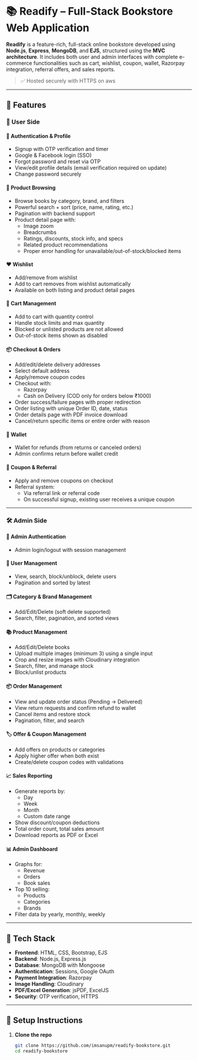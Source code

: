 # 📚 Readify – Full-Stack Bookstore Web Application

**Readify** is a feature-rich, full-stack online bookstore developed using **Node.js**, **Express**, **MongoDB**, and **EJS**, structured using the **MVC architecture**. It includes both user and admin interfaces with complete e-commerce functionalities such as cart, wishlist, coupon, wallet, Razorpay integration, referral offers, and sales reports.

> ✅ Hosted securely with HTTPS on aws

---

## 🚀 Features

### 👤 User Side

#### 🧾 Authentication & Profile
- Signup with OTP verification and timer
- Google & Facebook login (SSO)
- Forgot password and reset via OTP
- View/edit profile details (email verification required on update)
- Change password securely

#### 📘 Product Browsing
- Browse books by category, brand, and filters
- Powerful search + sort (price, name, rating, etc.)
- Pagination with backend support
- Product detail page with:
  - Image zoom
  - Breadcrumbs
  - Ratings, discounts, stock info, and specs
  - Related product recommendations
  - Proper error handling for unavailable/out-of-stock/blocked items

#### ❤️ Wishlist
- Add/remove from wishlist
- Add to cart removes from wishlist automatically
- Available on both listing and product detail pages

#### 🛒 Cart Management
- Add to cart with quantity control
- Handle stock limits and max quantity
- Blocked or unlisted products are not allowed
- Out-of-stock items shown as disabled

#### 📦 Checkout & Orders
- Add/edit/delete delivery addresses
- Select default address
- Apply/remove coupon codes
- Checkout with:
  - Razorpay
  - Cash on Delivery (COD only for orders below ₹1000)
- Order success/failure pages with proper redirection
- Order listing with unique Order ID, date, status
- Order details page with PDF invoice download
- Cancel/return specific items or entire order with reason

#### 👛 Wallet
- Wallet for refunds (from returns or canceled orders)
- Admin confirms return before wallet credit

#### 🎁 Coupon & Referral
- Apply and remove coupons on checkout
- Referral system:
  - Via referral link or referral code
  - On successful signup, existing user receives a unique coupon

---

### 🛠️ Admin Side

#### 🔐 Admin Authentication
- Admin login/logout with session management

#### 👥 User Management
- View, search, block/unblock, delete users
- Pagination and sorted by latest

#### 🗂 Category & Brand Management
- Add/Edit/Delete (soft delete supported)
- Search, filter, pagination, and sorted views

#### 📚 Product Management
- Add/Edit/Delete books
- Upload multiple images (minimum 3) using a single input
- Crop and resize images with Cloudinary integration
- Search, filter, and manage stock
- Block/unlist products

#### 📦 Order Management
- View and update order status (Pending → Delivered)
- View return requests and confirm refund to wallet
- Cancel items and restore stock
- Pagination, filter, and search

#### 🏷️ Offer & Coupon Management
- Add offers on products or categories
- Apply higher offer when both exist
- Create/delete coupon codes with validations

#### 📈 Sales Reporting
- Generate reports by:
  - Day
  - Week
  - Month
  - Custom date range
- Show discount/coupon deductions
- Total order count, total sales amount
- Download reports as PDF or Excel

#### 📊 Admin Dashboard
- Graphs for:
  - Revenue
  - Orders
  - Book sales
- Top 10 selling:
  - Products
  - Categories
  - Brands
- Filter data by yearly, monthly, weekly

---

## 🧰 Tech Stack

- **Frontend**: HTML, CSS, Bootstrap, EJS
- **Backend**: Node.js, Express.js
- **Database**: MongoDB with Mongoose
- **Authentication**: Sessions, Google OAuth
- **Payment Integration**: Razorpay
- **Image Handling**: Cloudinary
- **PDF/Excel Generation**: jsPDF, ExcelJS
- **Security**: OTP verification, HTTPS

---

## 🔧 Setup Instructions

1. **Clone the repo**
   ```bash
   git clone https://github.com/imsanupm/readify-bookstore.git
   cd readify-bookstore
